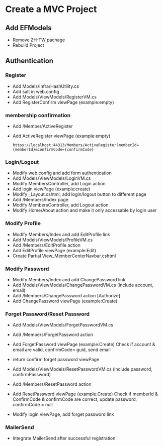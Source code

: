 # Create a MVC Project
## Add EFModels
- Remove ZH-TW pachage
- Rebuild Project

## Authentication
### Register
- Add Models/Infra/HashUtility.cs
- Add salt in web.config 
- Add Models/ViewModels/RegisterVM.cs
- Add RegisterConfirm viewPage (example:empty)

### membership confirmation
- Add /Member/ActiveRegister
- Add ActiveRegister viewPage (example:empty)

	```
   https://localhost:44313/Members/ActiveRegister?memberId={memberId}&confirmCode={confirmCode}
	```
### Login/Logout
- Modify web.config and add form authentication
- Add Models/ViewModels/LoginVM.cs
- Modify MembersController, add Login action
- Add login viewPage (example:create)
- Modify _Layout.cshtml, add login/logout button to different page
- Add /Members/Index page
- Modify MembersController, add Logout action
- Modify Home/About action and make it only accessable by login user

### Modify Profile
- Modify Members/Index and add EditProfile link
- Add Models/ViewModels/ProfileVM.cs
- Add /Members/EditProfile action
- Add EditProfile viewPage (example:Edit)
- Create Partial View_MemberCenterNavbar.cshtml

### Modify Password
- Modify Members/Index and add ChangePassword link
- Add Models/ViewModels/ChangePasswordVM.cs (include account, email)
- Add /Members/ChangePassword action [Authorize]
- Add ChangePassword viewPage (example:Create)


### Forget Password/Reset Password
- Add Models/ViewModels/ForgetPasswordVM.cs
- Add /Members/ForgetPassword action
- Add ForgetPassword viewPage (example:Create)
  Check if account & email are valid, confirmCode= guid, send email
- return confirm forget password viewPage

- Add  Models/ViewModels/ResetPasswordVM.cs (include password, confirmPassword)
- Add /Members/ResetPassword action
- Add ResetPassword viewPage (example:Create)
  Check if memberId & ConfirmCode & confirmCode are correct, update password, confirmCode = null
- Modify login viewPage, add forget password link

### MailerSend
- Integrate MailerSend after successful registration
